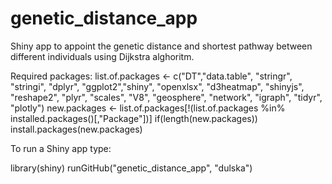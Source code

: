 # genetic_distance_app
Shiny app to appoint the genetic distance and shortest pathway between different individuals using Dijkstra alghoritm.

Required packages:
list.of.packages <- c("DT","data.table", "stringr", "stringi", "dplyr", "ggplot2","shiny", "openxlsx", "d3heatmap", "shinyjs", "reshape2", "plyr", "scales", "V8", "geosphere", "network", "igraph", "tidyr", "plotly")
new.packages <- list.of.packages[!(list.of.packages %in% installed.packages()[,"Package"])]
if(length(new.packages)) install.packages(new.packages)

To run a Shiny app type:

library(shiny)
runGitHub("genetic_distance_app", "dulska")
